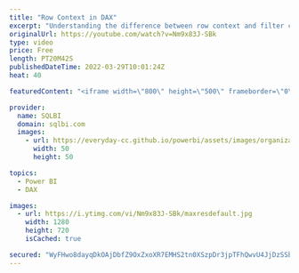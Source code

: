 ```yaml
---
title: "Row Context in DAX"
excerpt: "Understanding the difference between row context and filter context is the first and most important concept to learn to use DAX correctly. This video introduces the row context.\r Article and download: https://sql.bi/746944?aff=yt\r \r How to learn DAX: https://www.sqlbi.com/guides/dax/?aff=yt\r The definitive"
originalUrl: https://youtube.com/watch?v=Nm9x83J-SBk
type: video
price: Free
length: PT20M42S
publishedDateTime: 2022-03-29T10:01:24Z
heat: 40

featuredContent: "<iframe width=\"800\" height=\"500\" frameborder=\"0\" src=\"https://www.youtube.com/embed/Nm9x83J-SBk\" allow=\"accelerometer; autoplay; encrypted-media; gyroscope; picture-in-picture\" allowfullscreen></iframe>"

provider:
  name: SQLBI
  domain: sqlbi.com
  images:
    - url: https://everyday-cc.github.io/powerbi/assets/images/organizations/sqlbi.com-50x50.jpg
      width: 50
      height: 50

topics:
  - Power BI
  - DAX

images:
  - url: https://i.ytimg.com/vi/Nm9x83J-SBk/maxresdefault.jpg
    width: 1280
    height: 720
    isCached: true

secured: "WyFHwo8dayqDkOAjDbfZ9OxZxoXR7EMHS2tn0XSzpDr3jpTFhQwvU4JjDzSSbxPzGPf0hoNu7CyQgfXRYAr/lx+yQ7DbOAKK/4XcbAwCVR8CTMdS1OkMB1FONA4km2+G/a3R7+9n7/Kw9Mvg0f7zw/tCVep3WPHPjb9F+1hEcBOYEwS4WBMqR+4Jst6mjjaD77JF1WBdP1jYBKnMk5pi8c0XBns+bfQRlYzGPLNmTe0FWgShOz7iQmHwPLgcDFfcUTBNX2JWc7YtWhgPgSMhWRJGkrwUFDDNTaYpThX9GcAjvpBckczfnsru/JJOrhohXligijisdbW6Yhyy3mm61eIQ3wEBywZDRpC9wrddL42UJ+3Fm+PTiNRVepSlYB2BCioyOdHHNtHElxK8seZaadOEhniD9PWwnKPmfYqXR2c=;yZKb6cjrmIcbofXzqZO6Wg=="
---
```


